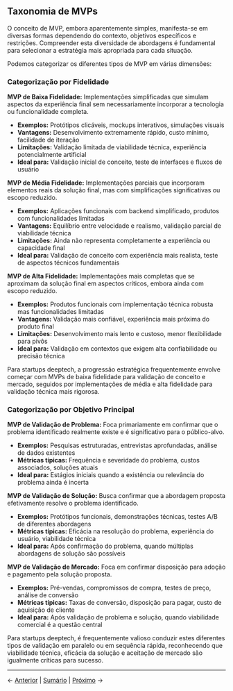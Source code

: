 ## Taxonomia de MVPs

O conceito de MVP, embora aparentemente simples, manifesta-se em diversas formas dependendo do contexto, objetivos específicos e restrições. Compreender esta diversidade de abordagens é fundamental para selecionar a estratégia mais apropriada para cada situação.

Podemos categorizar os diferentes tipos de MVP em várias dimensões:

### Categorização por Fidelidade

**MVP de Baixa Fidelidade:**
Implementações simplificadas que simulam aspectos da experiência final sem necessariamente incorporar a tecnologia ou funcionalidade completa.

- **Exemplos:** Protótipos clicáveis, mockups interativos, simulações visuais
- **Vantagens:** Desenvolvimento extremamente rápido, custo mínimo, facilidade de iteração
- **Limitações:** Validação limitada de viabilidade técnica, experiência potencialmente artificial
- **Ideal para:** Validação inicial de conceito, teste de interfaces e fluxos de usuário

**MVP de Média Fidelidade:**
Implementações parciais que incorporam elementos reais da solução final, mas com simplificações significativas ou escopo reduzido.

- **Exemplos:** Aplicações funcionais com backend simplificado, produtos com funcionalidades limitadas
- **Vantagens:** Equilíbrio entre velocidade e realismo, validação parcial de viabilidade técnica
- **Limitações:** Ainda não representa completamente a experiência ou capacidade final
- **Ideal para:** Validação de conceito com experiência mais realista, teste de aspectos técnicos fundamentais

**MVP de Alta Fidelidade:**
Implementações mais completas que se aproximam da solução final em aspectos críticos, embora ainda com escopo reduzido.

- **Exemplos:** Produtos funcionais com implementação técnica robusta mas funcionalidades limitadas
- **Vantagens:** Validação mais confiável, experiência mais próxima do produto final
- **Limitações:** Desenvolvimento mais lento e custoso, menor flexibilidade para pivôs
- **Ideal para:** Validação em contextos que exigem alta confiabilidade ou precisão técnica

Para startups deeptech, a progressão estratégica frequentemente envolve começar com MVPs de baixa fidelidade para validação de conceito e mercado, seguidos por implementações de média e alta fidelidade para validação técnica mais rigorosa.

### Categorização por Objetivo Principal

**MVP de Validação de Problema:**
Foca primariamente em confirmar que o problema identificado realmente existe e é significativo para o público-alvo.

- **Exemplos:** Pesquisas estruturadas, entrevistas aprofundadas, análise de dados existentes
- **Métricas típicas:** Frequência e severidade do problema, custos associados, soluções atuais
- **Ideal para:** Estágios iniciais quando a existência ou relevância do problema ainda é incerta

**MVP de Validação de Solução:**
Busca confirmar que a abordagem proposta efetivamente resolve o problema identificado.

- **Exemplos:** Protótipos funcionais, demonstrações técnicas, testes A/B de diferentes abordagens
- **Métricas típicas:** Eficácia na resolução do problema, experiência do usuário, viabilidade técnica
- **Ideal para:** Após confirmação do problema, quando múltiplas abordagens de solução são possíveis

**MVP de Validação de Mercado:**
Foca em confirmar disposição para adoção e pagamento pela solução proposta.

- **Exemplos:** Pré-vendas, compromissos de compra, testes de preço, análise de conversão
- **Métricas típicas:** Taxas de conversão, disposição para pagar, custo de aquisição de cliente
- **Ideal para:** Após validação de problema e solução, quando viabilidade comercial é a questão central

Para startups deeptech, é frequentemente valioso conduzir estes diferentes tipos de validação em paralelo ou em sequência rápida, reconhecendo que viabilidade técnica, eficácia da solução e aceitação de mercado são igualmente críticas para sucesso.

---

← [Anterior](./4.1.1_conceito_importancia_mvp_parte3.md) | [Sumário](../../sumario.md) | [Próximo](./4.1.2_tipos_abordagens_mvp_parte1.md) →